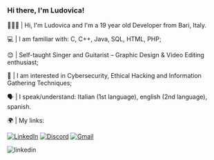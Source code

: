 ### Hi there, I'm Ludovica!

🙋🏻‍♀️ |  Hi, I'm Ludovica and I'm a 19 year old Developer from Bari, Italy.

💻 |  I am familiar with: C, C++, Java, SQL, HTML, PHP;

😊 |  Self-taught Singer and Guitarist – Graphic Design & Video Editing enthusiast;

👾 |  I am interested in Cybersecurity, Ethical Hacking and Information Gathering Techniques;

🗣️ |  I speak/understand: Italian (1st language), english (2nd language), spanish.

🌍 |  My links:

<a href='https://www.linkedin.com/in/ludovicapangrazio/' target="_blank"><img alt='LinkedIn' src='https://img.shields.io/badge/linkedin-100000?style=for-the-badge&logo=Linkedin&logoColor=55CCFF&labelColor=FFFFFF&color=F7F7F7'/></a> <a href='https://discord.gg/wDhXXs8k7J' target="_blank"><img alt='Discord' src='https://img.shields.io/badge/discord-100000?style=for-the-badge&logo=discord&logoColor=8397FF&labelColor=FFFFFF&color=F7F7F7'/></a> <a href='mailto:ludovicapangrazio@gmail.com' target="_blank"><img alt='Gmail' src='https://img.shields.io/badge/gmail-100000?style=for-the-badge&logo=gmail&logoColor=FF6554&labelColor=FFFFFF&color=F7F7F7'/></a>



![linkedin](https://github.com/LudovicaPangrazio/LudovicaPangrazio/assets/125297085/8680f8d6-84e3-44a2-8c88-0b1114ecedcb)


<!--
**LudovicaPangrazio/LudovicaPangrazio** is a ✨ _special_ ✨ repository because its `README.md` (this file) appears on your GitHub profile.

Here are some ideas to get you started:

- 🔭 I’m currently working on ...
- 🌱 I’m currently learning ...
- 👯 I’m looking to collaborate on ...
- 🤔 I’m looking for help with ...
- 💬 Ask me about ...
- 📫 How to reach me: ...
- 😄 Pronouns: ...
- ⚡ Fun fact: ...
-->
